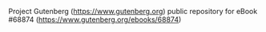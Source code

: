 Project Gutenberg (https://www.gutenberg.org) public repository for eBook #68874 (https://www.gutenberg.org/ebooks/68874)
